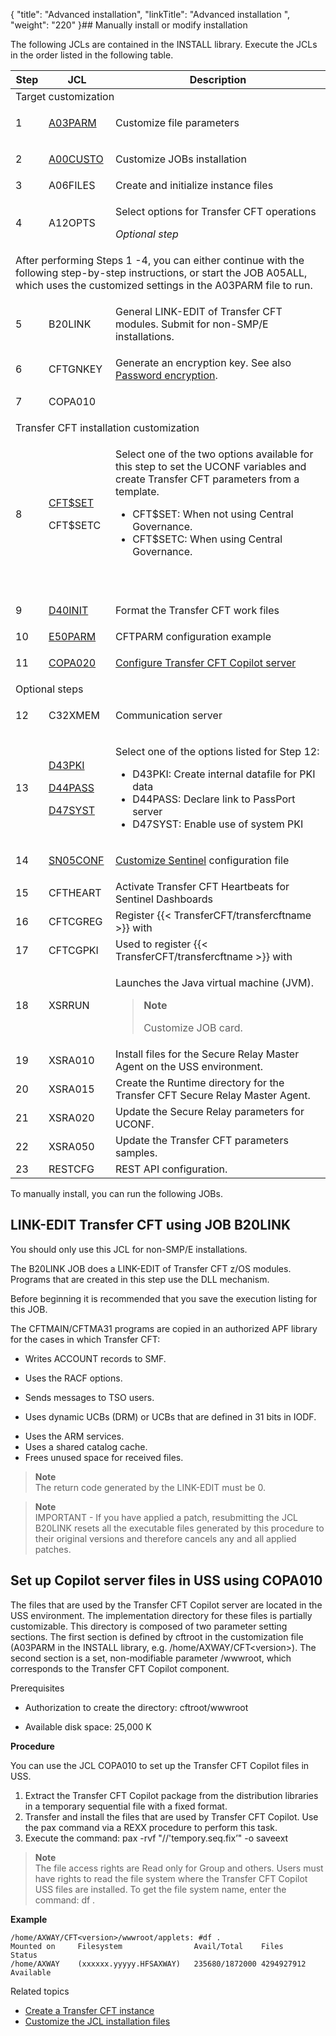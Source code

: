 {
    "title": "Advanced installation",
    "linkTitle": "Advanced installation ",
    "weight": "220"
}## Manually install or modify installation

The following JCLs are contained in the INSTALL library. Execute the JCLs in the order  listed in the following table.

<table>
   <thead>
      <tr>
<th >Step         </th>
<th >JCL         </th>
<th >Description         </th>
      </tr>
   </thead>
   <tbody>
      <tr>
         <td colspan="3" >Target customization         </td>
      </tr>
      <tr>
         <td >1         </td>
         <td ><p><a href="../t_customize_instance_zos#Modifying_A03PARM">A03PARM</a></p>         </td>
         <td ><p>Customize file parameters</p>         </td>
      </tr>
      <tr>
         <td >2         </td>
         <td ><p><a href="../installation_parameters_to_customize">A00CUSTO</a></p>         </td>
         <td ><p>Customize  JOBs installation</p>         </td>
      </tr>
      <tr>
         <td >3         </td>
         <td >A06FILES         </td>
         <td >Create and initialize instance files         </td>
      </tr>
      <tr>
         <td >4         </td>
         <td ><p>A12OPTS</p>         </td>
         <td ><p>Select options for Transfer CFT operations</p>
<p><em>Optional step</em></p>         </td>
      </tr>
      <tr>
         <td colspan="3" >After performing  Steps 1 -4,  you can either continue with the following step-by-step instructions, or start the JOB A05ALL, which uses the customized settings in the A03PARM file to run.         </td>
      </tr>
      <tr>
         <td >5         </td>
         <td ><p>B20LINK</p>         </td>
         <td ><p>General LINK-EDIT of Transfer CFT modules. Submit for non-SMP/E installations.</p>         </td>
      </tr>
      <tr>
         <td >6         </td>
         <td >CFTGNKEY         </td>
         <td >Generate an encryption key. See also <a href="../t_customize_instance_zos#Password">Password encryption</a>.         </td>
      </tr>
      <tr>
         <td >7         </td>
         <td ><p>COPA010</p>         </td>
         <td >          </td>
      </tr>
      <tr>
         <td colspan="3" >Transfer CFT installation customization         </td>
      </tr>
      <tr>
         <td >8         </td>
         <td ><p><a href="../zos_auto_install_a05all/t_customize_install_zos#JOB%C2%A0H80EXEC">CFT$SET</a></p>
<p>CFT$SETC </p>         </td>
         <td ><p>Select one of the two options available for this step to set the UCONF variables and create Transfer CFT parameters from a template.</p>
<ul>
<li>CFT$SET: When not using Central Governance.</li>
<li>CFT$SETC: When using Central Governance.</li>
</ul>
<p> </p>         </td>
      </tr>
      <tr>
         <td >9         </td>
         <td ><p><a href="../zos_auto_install_a05all/t_customize_install_zos#D40INIT">D40INIT</a></p>         </td>
         <td ><p>Format the Transfer CFT work files</p>         </td>
      </tr>
      <tr>
         <td >10         </td>
         <td ><a href="../t_customize_instance_zos">E50PARM</a>         </td>
         <td >CFTPARM configuration example         </td>
      </tr>
      <tr>
         <td >11         </td>
         <td ><p><a href="t_configure_navigator_server_zos">COPA020</a></p>         </td>
         <td ><p><a href="t_configure_navigator_server_zos">Configure Transfer CFT Copilot server</a></p>         </td>
      </tr>
      <tr>
         <td colspan="3" >Optional steps         </td>
      </tr>
      <tr>
         <td >12         </td>
         <td ><p>C32XMEM</p>         </td>
         <td ><p>Communication server</p>         </td>
      </tr>
      <tr>
         <td >13         </td>
         <td ><p><a href="t_configure_optional_features_zos#Create%20a%20Transfer%20CFT%20PKI%20file%C2%A0D43PKI">D43PKI</a></p>
<p><a href="t_configure_optional_features_zos#Connect%20with%20PassPort%C2%A0D44PASS">D44PASS</a></p>
<p><a href="t_configure_optional_features_zos">D47SYST</a></p>         </td>
         <td ><p>Select one of the options listed for Step 12:</p>
<ul>
<li>D43PKI: Create internal datafile for PKI data</li>
<li>D44PASS: Declare link to PassPort server</li>
<li>D47SYST: Enable use of system PKI</li>
</ul>         </td>
      </tr>
      <tr>
         <td >14         </td>
         <td ><p><a href="t_install_sentinel_zos">SN05CONF</a></p>         </td>
         <td ><p><a href="t_install_sentinel_zos">Customize Sentinel</a> configuration file</p>         </td>
      </tr>
      <tr>
         <td >15         </td>
         <td >CFTHEART         </td>
         <td >Activate Transfer CFT Heartbeats for Sentinel Dashboards         </td>
      </tr>
      <tr>
         <td >16         </td>
         <td >CFTCGREG         </td>
         <td >Register {{< TransferCFT/transfercftname  >}} with         </td>
      </tr>
      <tr>
         <td >17         </td>
         <td >CFTCGPKI         </td>
         <td >Used to register {{< TransferCFT/transfercftname  >}} with         </td>
      </tr>
      <tr>
         <td >18         </td>
         <td >XSRRUN         </td>
         <td ><p>Launches the Java virtual machine (JVM).</p>
<blockquote>
<p><strong>Note</strong></p>
<p>Customize JOB card.</p>
</blockquote>         </td>
      </tr>
      <tr>
         <td >19         </td>
         <td >XSRA010         </td>
         <td >Install files for the Secure Relay Master Agent
on the USS environment.         </td>
      </tr>
      <tr>
         <td >20         </td>
         <td >XSRA015         </td>
         <td >Create the Runtime directory for the Transfer CFT Secure Relay Master Agent.         </td>
      </tr>
      <tr>
         <td >21         </td>
         <td >XSRA020         </td>
         <td >Update the Secure Relay parameters for UCONF.         </td>
      </tr>
      <tr>
         <td >22         </td>
         <td >XSRA050         </td>
         <td >Update the Transfer CFT parameters samples.         </td>
      </tr>
      <tr>
         <td >23         </td>
         <td >RESTCFG         </td>
         <td >REST API configuration.         </td>
      </tr>
   </tbody>
</table>

To manually install, you can run the following JOBs.

<span id="JOB B20LINK LINK-EDIT Transfer CFT "></span><span id="kanchor4"></span>

## LINK-EDIT Transfer CFT using JOB B20LINK

You should only use this JCL for non-SMP/E installations.

The B20LINK JOB does a LINK-EDIT of Transfer CFT z/OS modules. Programs that are created in this step use the DLL mechanism.

Before beginning it is recommended that you save the execution listing for this JOB.

The CFTMAIN/CFTMA31 programs are copied in an authorized APF library for the cases in which Transfer CFT:

-   Writes ACCOUNT records to SMF.

<!-- -->

-   Uses the RACF options.

<!-- -->

-   Sends messages to TSO users.

<!-- -->

-   Uses dynamic UCBs (DRM) or UCBs that are defined in 31 bits in IODF.

<!-- -->

-   Uses the ARM services.
-   Uses a shared catalog cache.
-   Frees unused space for received files.

> **Note**  
> The return code generated by the LINK-EDIT must be 0.

> **Note**  
> IMPORTANT - If you have applied a patch, resubmitting the JCL B20LINK resets all the executable files generated by this procedure to their original versions and therefore cancels any and all applied patches.

<span id="JOB B25LKWS LINK-EDIT Web services "></span>

## 

<span id="COPA010 Setting up the CFT Navigator server files in USS "></span><span id="kanchor5"></span>

## Set up Copilot server files in USS using COPA010

The files that are used by the Transfer CFT Copilot server are located in the USS environment. The implementation directory for these files is partially customizable. This directory is composed of two parameter setting sections. The first section is defined by cftroot in the customization file (A03PARM in the INSTALL library, e.g. /home/AXWAY/CFT&lt;version>). The second section is a set, non-modifiable parameter /wwwroot, which corresponds to the Transfer CFT Copilot component.

Prerequisites

-   Authorization to create the directory: cftroot/wwwroot

<!-- -->

-   Available disk space: 25,000 K

**Procedure**

You can use the JCL COPA010 to set up the Transfer CFT Copilot files in USS.

1.  Extract the Transfer CFT Copilot package from the distribution libraries in a temporary sequential file with a fixed format.
2.  Transfer and install the files that are used by Transfer CFT Copilot. Use the pax command via a REXX procedure to perform this task. 
3.  Execute the command: pax -rvf "//'tempory.seq.fix’" -o saveext

> **Note**  
> The file access rights are Read only for Group and others. Users must have rights to read the file system where the Transfer CFT Copilot USS files are installed. To get the file system name, enter the command: df .

**Example**

```
/home/AXWAY/CFT<version>/wwwroot/applets: #df .
Mounted on     Filesystem                Avail/Total    Files      Status
/home/AXWAY    (xxxxxx.yyyyy.HFSAXWAY)   235680/1872000 4294927912 Available
```

Related topics

-   [Create a Transfer CFT instance](../distribution_environment_installation/t_install_instance_envr_zos)
-   [Customize the JCL installation files](../installation_parameters_to_customize)
